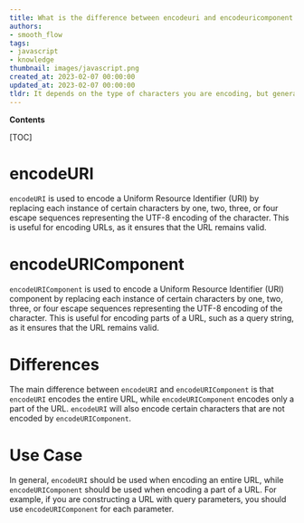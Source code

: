```yaml
---
title: What is the difference between encodeuri and encodeuricomponent when encoding urls?
authors:
- smooth_flow
tags:
- javascript
- knowledge
thumbnail: images/javascript.png
created_at: 2023-02-07 00:00:00
updated_at: 2023-02-07 00:00:00
tldr: It depends on the type of characters you are encoding, but generally encodeURIComponent is the preferred method.
---
```


**Contents**

[TOC]

# encodeURI

`encodeURI` is used to encode a Uniform Resource Identifier (URI) by replacing each instance of certain characters by one, two, three, or four escape sequences representing the UTF-8 encoding of the character. This is useful for encoding URLs, as it ensures that the URL remains valid.

# encodeURIComponent

`encodeURIComponent` is used to encode a Uniform Resource Identifier (URI) component by replacing each instance of certain characters by one, two, three, or four escape sequences representing the UTF-8 encoding of the character. This is useful for encoding parts of a URL, such as a query string, as it ensures that the URL remains valid.

# Differences

The main difference between `encodeURI` and `encodeURIComponent` is that `encodeURI` encodes the entire URL, while `encodeURIComponent` encodes only a part of the URL. `encodeURI` will also encode certain characters that are not encoded by `encodeURIComponent`.

# Use Case

In general, `encodeURI` should be used when encoding an entire URL, while `encodeURIComponent` should be used when encoding a part of a URL. For example, if you are constructing a URL with query parameters, you should use `encodeURIComponent` for each parameter.
